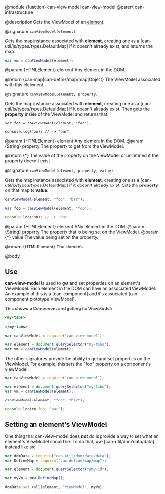 @module {function} can-view-model can-view-model
@parent can-infrastructure

@description Gets the ViewModel of an [element](https://developer.mozilla.org/en-US/docs/Web/API/HTMLElement).

@signature `canViewModel(element)`

Gets the map instance associated with **element**, creating one as a [can-util/js/types/types.DefaultMap] if it doesn't already exist, and returns the map.

```js
var vm = canViewModel(element);
```
@param {HTMLElement} element Any element in the DOM.

@return {can-map|can-define/map/map|Object} The ViewModel associated with this elelement.

@signature `canViewModel(element, property)`

Gets the map instance associated with **element**, creating one as a [can-util/js/types/types.DefaultMap] if it doesn't already exist. Then gets the **property** inside of the ViewModel and returns that.

```
var foo = canViewModel(element, "foo");

console.log(foo); // -> "bar"
```

@param {HTMLElement} element Any element in the DOM.
@param {String} property The property to get from the ViewModel.

@return {*} The value of the property on the ViewModel or undefined if the property doesn't exist.

@signature `canViewModel(element, property, value)`

Gets the map instance associated with **element**, creating one as a [can-util/js/types/types.DefaultMap] if it doesn't already exist. Sets the **property** on that map to **value**.

```js
canViewModel(element, "foo", "bar");

var foo = canViewModel(element, "foo");

console.log(foo); // -> "bar"
```

@param {HTMLElement} element ANy element in the DOM.
@param {String} property The property that is being set on the ViewModel.
@param {*} value The value being set on the property.

@return {HTMLElement} The element.

@body

## Use

**can-view-model** is used to get and set properties on an element's ViewModel. Each element in the DOM can have an associated ViewModel. An example of this is a [can-component] and it's associated [can-component.prototype.ViewModel].

This shows a Component and getting its ViewModel:

```html
<my-tabs>
 ...
</my-tabs>
```

```js
var canViewModel = require("can-view-model");

var element = document.querySelector("my-tabs");
var vm = canViewModel(element);
```

The other signatures provide the ability to get and set properties on the ViewModel. For example, this sets the "foo" property on a component's viewModel:

```js
var canViewModel = require("can-view-model");

var element = document.querySelector("my-tabs");
var vm = canViewModel(element);

canViewModel(element, "foo", "bar");

console.log(vm.foo, "bar");
```

## Setting an element's ViewModel

One thing that can-view-model does ***not*** do is provide a way to set what an element's ViewModel should be. To do that, use [can-util/dom/data/data] instead like so:

```js
var domData = require("can-util/dom/data/data");
var DefineMap = require("can-define/map/map");

var element = document.querySelector("#my-id");

var myVm = new DefineMap();

domData.set.call(element, "viewModel", myVm);
```
